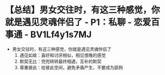 # 【总结】男女交往时，有这三种感觉，你就是遇见灵魂伴侣了 - P1：私聊 - 恋爱百事通 - BV1Lf4y1s7MJ

-   男女交往时，有这三种感觉，你就是遇见灵魂伴侣了
    1.  遇见如故：喜好和讨厌相似，相见恨晚的感觉
    2.  默契无比：兜兜转转最终相遇，互补的默契
    3.  尊重彼此：给彼此空间，避免矛盾产生，不要成为舔狗